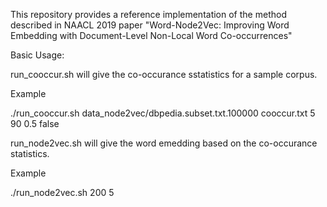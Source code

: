 This repository provides a reference implementation of the method described in NAACL 2019 paper "Word-Node2Vec: Improving Word Embedding with Document-Level Non-Local Word Co-occurrences"

Basic Usage:

run_cooccur.sh will give the co-occurance sstatistics for a sample corpus.

Example

./run_cooccur.sh data_node2vec/dbpedia.subset.txt.100000 cooccur.txt 5 90 0.5  false


run_node2vec.sh will give the word emedding based on the co-occurance statistics.

Example

./run_node2vec.sh 200 5 
